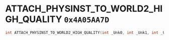# ATTACH_PHYSINST_TO_WORLD2_HIGH_QUALITY `0x4A05AA7D`

```cpp
int ATTACH_PHYSINST_TO_WORLD2_HIGH_QUALITY(int _Unk0, int _Unk1, int _Unk2, int _Unk3, int _Unk4);
```